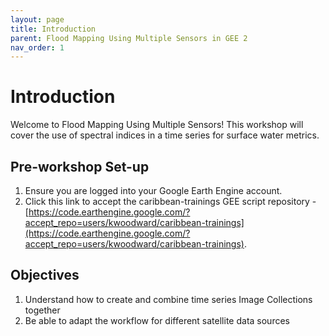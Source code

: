 ```yaml
---
layout: page
title: Introduction
parent: Flood Mapping Using Multiple Sensors in GEE 2
nav_order: 1
---
```


# Introduction

Welcome to Flood Mapping Using Multiple Sensors! This workshop will cover the use of spectral indices in a time series for surface water metrics. 

## Pre-workshop Set-up
1. Ensure you are logged into your Google Earth Engine account.
2. Click this link to accept the caribbean-trainings GEE script repository - [https://code.earthengine.google.com/?accept_repo=users/kwoodward/caribbean-trainings](https://code.earthengine.google.com/?accept_repo=users/kwoodward/caribbean-trainings).



## Objectives
1. Understand how to create and combine time series Image Collections together
2. Be able to adapt the workflow for different satellite data sources